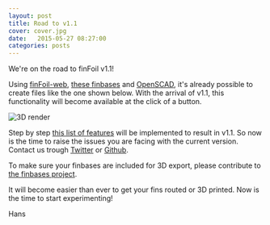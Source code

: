 ```yaml
---
layout: post
title: Road to v1.1
cover: cover.jpg
date:   2015-05-27 08:27:00
categories: posts
---
```


We're on the road to finFoil v1.1!

Using [finFoil-web](http://hrobeers.github.io/finfoil-web/), [these finbases](https://github.com/hrobeers/finbases) and [OpenSCAD](http://www.openscad.org/), it's already possible to create files like the one shown below. With the arrival of v1.1, this functionality will become available at the click of a button.

![3D render](http://hrobeers.be/images/finfoil/mesh_USbox.png)

Step by step [this list of features](https://github.com/hrobeers/finFoil/milestones/v1.1.0) will be implemented to result in v1.1. So now is the time to raise the issues you are facing with the current version. Contact us trough [Twitter](https://twitter.com/finfoil) or [Github](https://github.com/hrobeers/finFoil).

To make sure your finbases are included for 3D export, please contribute to [the finbases project](https://github.com/hrobeers/finbases).

It will become easier than ever to get your fins routed or 3D printed.
Now is the time to start experimenting!

Hans
